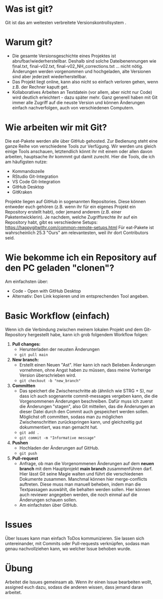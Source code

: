 # Was ist git?
Git ist das am weitesten verbreitete Versionskontrollsystem . 

# Warum git?
* Die gesamte Versionsgeschichte eines Projektes ist abrufbar/wiederherstellbar. Deshalb sind solche Dateibenennungen wie final.txt, final-v02.txt, final-v02_NH_corrections.txt ... nicht nötig. Änderungen werden vorgenommen und hochgeladen, alte Versionen sind aber jederzeit wiederherstellbar.
* Das Projekt liegt online, kann also nicht so einfach verloren gehen, wenn z.B. der Rechner kaputt get.
* Kollaboratives Arbeiten an Textdatein (vor allem, aber nicht nur Code) wird deutlich erleichtert - dazu später mehr. Ganz generell haben mit Git immer alle Zugriff auf die neuste Version und können Änderungen einfach nachverfolgen, auch von verschiedenen Computern.

# Wie arbeiten wir mit Git?
Die eat-Pakete werden alle über GitHub gehosted. Zur Bedienung steht eine ganze Reihe von verschiedene Tools zur Verfügung. Wir werden uns gleich einige Tools anschauen, letztendlich könnt ihr mit einem oder allen davon arbeiten, hauptsache ihr kommmt gut damit zurecht.
Hier die Tools, die ich am häufigsten nutze:
* Kommandozeile
* RStudio Git-Integration
* VS Code Git-Integration
* GitHub Desktop
* GitKraken

Projekte liegen auf GitHub in sogenannten Repositories. Diese können entweder euch gehören (z.B. wenn ihr für ein eigenes Projekt ein Repository erstellt habt), oder jemand anderem (z.B. einer Paketentwicklerin). 
Je nachdem, welche Zugriffsrechte ihr auf ein Repository habt, gibt es verschiedene Setups: https://happygitwithr.com/common-remote-setups.html
Für eat-Pakete ist wahrscheinlich 25.3 "Ours" am relevantesten, weil ihr dort Contributors seid. 

# Wie bekomme ich ein Repository auf den PC geladen "clonen"?
Am einfachsten über:
- Code - Open with GitHub Desktop
- Alternativ: Den Link kopieren und im entsprechenden Tool angeben. 

# Basic Workflow (einfach)
Wenn ich die Verbindung zwischen meinem lokalen Projekt und dem Git-Repository hergestellt habe, kann ich grob folgendem Workflow folgen: 
1) **Pull changes:**
   - Herunterladen der neusten Änderungen
   - `git pull main`
2) **New branch:**
   - Erstellt einen Neuen "Ast". Hier kann ich nach Belieben Änderungen vornehmen, ohne Angst haben zu müssen, dass meine Vorherige Version überschrieben wird.
   - `git checkout -b "new_branch"`
3) **Committen**
   - Das speichert die Zwischenschritte ab (ähnlich wie STRG + S), nur dass ich auch sogenannte commit-messages vergeben kann, die die Vorgenommenen Änderungen beschreiben. Dafür muss ich zuerst die Änderungen "stagen", also Git mitteilen, das die Änderungen an dieser Datei durch den Commit auch gespeichert werden sollen. Möglichst oft committen, sodass man zu möglichen Zwischenschritten zurückspringen kann, und gleichzeitig gut dokummentiert, was man gemacht hat. 
   - `git add .`
   - `git commit -m "Informative message"`
4) **Pushen**
   - Hochladen der Änderungen auf GitHub.
   - `git push`
5) **Pull-request**
   - Anfrage, ob man die Vorgenommenen Änderungen auf dem **neuen branch** mit dem Hauptprojekt **main branch** zusammenführen darf. Hier lässt Git seine Magie walten und führt die verschiedenen Dokumente zusammen. Manchmal können hier merge-conflicts auftreten. Diese muss man manuell beheben, indem man die Textpassagen auswählt, die behalten werden sollen. Hier können auch reviewer angegeben werden, die noch einmal auf die Änderungen schauen sollen. 
   - Am einfachsten über GitHub.

# Issues
Über Issues kann man einfach ToDos kommunizieren. Sie lassen sich untereinander, mit Commits oder Pull-requests verknüpfen, sodass man genau nachvollziehen kann, wo welcher Issue behoben wurde.

# Übung
Arbeitet die Issues gemeinsam ab. Wenn ihr einen Issue bearbeiten wollt, assigned euch dazu, sodass die anderen wissen, dass jemand daran arbeitet.
